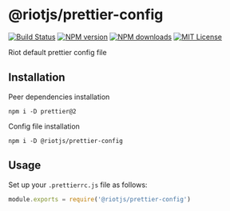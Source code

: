 # @riotjs/prettier-config

[![Build Status][ci-image]][ci-url]
[![NPM version][npm-version-image]][npm-url]
[![NPM downloads][npm-downloads-image]][npm-url]
[![MIT License][license-image]][license-url]

Riot default prettier config file

## Installation

Peer dependencies installation

```shell
npm i -D prettier@2
```

Config file installation

```shell
npm i -D @riotjs/prettier-config
```

## Usage

Set up your `.prettierrc.js` file as follows:

```js
module.exports = require('@riotjs/prettier-config')
```

[ci-image]:https://img.shields.io/github/actions/workflow/status/riot/prettier-config/test.yml?style=flat-square
[ci-url]:https://github.com/riot/prettier-config/actions
[license-image]: http://img.shields.io/badge/license-MIT-000000.svg?style=flat-square
[license-url]: LICENSE
[npm-version-image]: http://img.shields.io/npm/v/@riotjs/prettier-config.svg?style=flat-square
[npm-downloads-image]: http://img.shields.io/npm/dm/@riotjs/prettier-config.svg?style=flat-square
[npm-url]: https://npmjs.org/package/@riotjs/prettier-config
